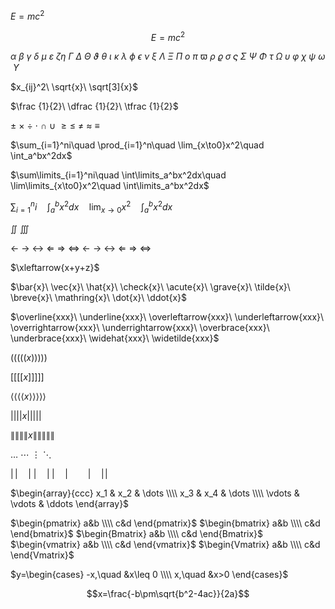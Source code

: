 $E=mc^2$

$$E=mc^2$$

$\alpha\ \beta\ \gamma\ \delta\ \mu\ \varepsilon\ \zeta \eta\ \Gamma\ \Delta\ \Theta\ \vartheta\ \theta\ \iota\ \kappa\ \lambda\ \phi\ \epsilon\ \nu\ \xi\ \Lambda\ \Xi\ \Pi\ o\ \pi\ \varpi\ \rho\ \varrho\ \sigma\ \varsigma\ \Sigma\ \Psi\ \Phi\ \tau\ \Omega\ \upsilon\ \varphi\ \chi\ \psi\ \omega\ \Upsilon$

$x_{ij}^2\ \sqrt{x}\ \sqrt[3]{x}$

$\frac {1}{2}\ \dfrac {1}{2}\ \tfrac {1}{2}$

$\pm\ \times\ \div\ \cdot\ \cap\ \cup\ \geq \leq\ \neq\ \approx\ \equiv$

$\sum_{i=1}^ni\quad \prod_{i=1}^n\quad \lim_{x\to0}x^2\quad \int_a^bx^2dx$

$\sum\limits_{i=1}^ni\quad \int\limits_a^bx^2dx\quad \lim\limits_{x\to0}x^2\quad \int\limits_a^bx^2dx$

$\sum\nolimits_{i=1}^ni\quad \int\nolimits_a^bx^2dx\quad \lim\nolimits_{x\to0}x^2\quad \int\nolimits_a^bx^2dx$

$\iint\ \iiint$

$\leftarrow\ \rightarrow\ \leftrightarrow\ \Leftarrow\ \Rightarrow\ \Leftrightarrow\ \longleftarrow\ \longrightarrow\ \longleftrightarrow\ \Longleftarrow\ \Longrightarrow\ \Longleftrightarrow$

$\xleftarrow{x+y+z}$

$\bar{x}\ \vec{x}\ \hat{x}\ \check{x}\ \acute{x}\ \grave{x}\ \tilde{x}\ \breve{x}\ \mathring{x}\ \dot{x}\ \ddot{x}$

$\overline{xxx}\ \underline{xxx}\ \overleftarrow{xxx}\ \underleftarrow{xxx}\ \overrightarrow{xxx}\ \underrightarrow{xxx}\ \overbrace{xxx}\ \underbrace{xxx}\ \widehat{xxx}\ \widetilde{xxx}$

$\Bigg(\bigg(\Big(\big((x)\big)\Big)\bigg)\Bigg)$

$\Bigg[\bigg[\Big[\big[x]\big]\Big]\bigg]\Bigg]$

$\Bigg\langle\bigg\langle\Big\langle\big\langle x \rangle\big\rangle\Big\rangle\bigg\rangle\Bigg\rangle$

$\Bigg\lvert\bigg\lvert\Big\lvert\big\lvert x \rvert\big\rvert\Big\rvert\bigg\rvert\Bigg\rvert$

$\Bigg\lVert\bigg\lVert\Big\lVert\big\lVert x \rVert\big\rVert\Big\rVert\bigg\rVert\Bigg\rVert$

$\dots\ \cdots\ \vdots\ \ddots$

$|\,|\quad |\:|\quad |\;|\quad |\qquad|\quad |\!|$

$\begin{array}{ccc} x_1 & x_2 & \dots \\\\ x_3 & x_4 & \dots \\\\ \vdots & \vdots & \ddots \end{array}$

$\begin{pmatrix} a&b \\\\ c&d \end{pmatrix}$
$\begin{bmatrix} a&b \\\\ c&d \end{bmatrix}$
$\begin{Bmatrix} a&b \\\\ c&d \end{Bmatrix}$
$\begin{vmatrix} a&b \\\\ c&d \end{vmatrix}$
$\begin{Vmatrix} a&b \\\\ c&d \end{Vmatrix}$

$y=\begin{cases} -x,\quad &x\leq 0 \\\\ x,\quad &x>0 \end{cases}$

$$x=\frac{-b\pm\sqrt{b^2-4ac}}{2a}$$